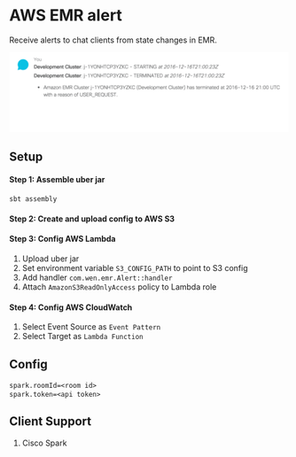 # AWS EMR alert
Receive alerts to chat clients from state changes in EMR.

![Spark Client](https://raw.githubusercontent.com/wenn/aws-emr-alert/master/images/emr.spark.chat.png)

## Setup

#### Step 1: Assemble uber jar
    sbt assembly
#### Step 2: Create and upload config to AWS S3
#### Step 3: Config AWS Lambda

1. Upload uber jar
2. Set environment variable `S3_CONFIG_PATH` to point to S3 config 
3. Add handler `com.wen.emr.Alert::handler`
4. Attach `AmazonS3ReadOnlyAccess` policy to Lambda role

#### Step 4: Config AWS CloudWatch

1. Select Event Source as `Event Pattern`
2. Select Target as `Lambda Function`

## Config

```
spark.roomId=<room id>
spark.token=<api token>
```

## Client Support
1. Cisco Spark

